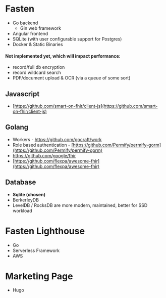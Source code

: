 # Fasten 
- Go backend
	- Gin web framework
- Angular frontend
- SQLite (with user configurable support for Postgres)
- Docker & Static Binaries

#### Not implemented yet, which will impact performance:

- record/full db encryption
- record wildcard search
- PDF/document upload & OCR (via a queue of some sort)

## Javascript 
- [https://github.com/smart-on-fhir/client-js](https://github.com/smart-on-fhir/client-js)
 

## Golang
- Workers - https://github.com/gocraft/work
- Role based authentication - [https://github.com/Permify/permify-gorm](https://github.com/Permify/permify-gorm)
- https://github.com/google/fhir
- [https://github.com/flexpa/awesome-fhir](https://github.com/flexpa/awesome-fhir)


## Database
- **Sqlite (chosen)**
- BerkerleyDB
- LevelDB / RocksDB are more modern, maintained, better for SSD workload


# Fasten Lighthouse
- Go
- Serverless Framework
- AWS


# Marketing Page
 - Hugo